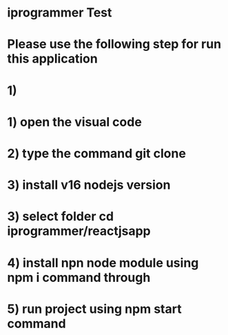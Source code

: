 # iprogrammer Test



# Please use the following step for run this application
# 1)
# 1) open the visual code
# 2) type the command git clone <path>
# 3) install v16 nodejs version
# 3) select folder cd iprogrammer/reactjsapp
# 4) install npn node module using npm i command through
# 5) run project using npm start command
